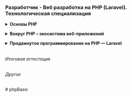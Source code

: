 ### Разработчик - Веб разработка на PHP (Laravel). Технологическая специализация

<details class="block" data-block="Основы PHP">
<summary>Основы PHP</summary>

- Урок 1. Лекция. Введение в PHP
- [Урок 1. Семинар. Введение в PHP](php_introduction/lesson_1)
- Урок 2. Лекция. Условия, Массивы, циклы, функции
- [Урок 2. Семинар. Условия, Массивы, циклы, функции](php_introduction/lesson_2)
- Урок 3. Лекция. Файлы, подключение кода, Composer
- [Урок 3. Семинар. Файлы, подключение кода, Composer](php_introduction/lesson_3)
- Урок 4. Лекция. ООП
- [Урок 4. Семинар. ООП](php_introduction/lesson_4)
- Урок 5. Лекция. Каркас приложения
- [Урок 5. Семинар. Разработка каркаса приложения](php_introduction/lesson_5)
- Урок 6. Лекция. Работа с БД
- [Урок 6. Семинар. Работа с БД](php_introduction/lesson_6)
- Урок 7. Лекция. Формы, Авторизация и аутентификация
- [Урок 7. Семинар. Пишем личный кабинет и хранилище файлов](php_introduction/lesson_7)
- Урок 8. Лекция. Логи, профилирование и исключения
- [Урок 8. Семинар. Учимся собирать логи, дебажим приложение](php_introduction/lesson_8)
- Урок 9. Лекция. Frontend
- [Урок 9. Семинар. Улучшаем приложение](php_introduction/lesson_9)

</details>

<details class="block" data-block="Вокруг PHP – экосистема веб-приложений">
<summary>Вокруг PHP – экосистема веб-приложений</summary>

- Урок 1. Лекция. Консольный PHP
- [Урок 1. Семинар. Консольный PHP](web_app_eco/lesson_1)
- Урок 2. Лекция. Backend API
- [Урок 2. Семинар. Backend API](web_app_eco/lesson_2)
- Урок 3. Лекция. Frontend API (текстовая лекция)
- [Урок 3. Семинар. Тестирование приложений](web_app_eco/lesson_3)
- Урок 4. Лекция. Тестирование приложений
- [Урок 4. Семинар. Продвинутое unit-тестирование](web_app_eco/lesson_4)
- Урок 5. Лекция. Продвинутое unit-тестирование
- [Урок 5. Семинар. Кэширование в PHP](web_app_eco/lesson_5)
- Урок 6. Лекция. Кэширование в PHP
- [Урок 6. Семинар. Очереди в PHP](web_app_eco/lesson_6)

</details>

<details class="block" data-block="Продвинутое программирование на PHP — Laravel">
<summary>Продвинутое программирование на PHP — Laravel</summary>

- Урок 1. Введение, установка и первичная настройка
- Урок 2. Контроллеры, экшены и роутинг
- Урок 3. Работа с базами данных. ORM-система Eloquent
- Урок 4. Работа с шаблонами. Шаблонизатор Blade
- Урок 5. Обработка запроса (Request)
- Урок 6. Работа с формами
- Урок 7. Формирование ответа (Response)
- Урок 8. Сервисы: создание и использование
- Урок 9. Работа с событиями
- Урок 10. Встроенные возможности Laravel
- Урок 11. Реализация авторизации
- Урок 12. Интеграция с внешними сервисами
- Урок 13. Тестирование и отладка Laravel-приложений
- Урок 14. Создание администраторской панели
- [Список коммитов](laravel/readme.md)

</details>

###### Итоговая аттестация

###### Другое

<details class="block hidden"><summary>Стили для IDE</summary>

<style>
.block {
    margin: 0 0 0 1em;
    padding: 0 0 1em;
}
.block > summary {
    margin: 0 0 0 -1em;
    font-weight: bold;
    cursor: pointer;
}
.desc {
    margin: 0 0 0 1em;
    padding: 0 0 1em;
}
.desc > summary {
    margin: 0 0 -1em;
    list-style-position: outside;
    cursor: pointer;
}
.desc pre {
    border: 1px solid #37b;
    margin: -1em 0 1.5em;
    padding: 0.3em 0.6em;
}
.hidden {
  display: none;
}
</style>

</details># phpBasic
